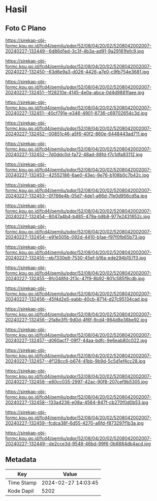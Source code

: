 # Hasil

## Foto C Plano

https://sirekap-obj-formc.kpu.go.id/fcd4/pemilu/pdpr/52/08/04/20/02/5208042002007-20240227-132449--6d86d1ed-3c3f-4b3a-ad91-9a29161fefc9.jpg

https://sirekap-obj-formc.kpu.go.id/fcd4/pemilu/pdpr/52/08/04/20/02/5208042002007-20240227-132450--63d6e9a3-d026-4426-a7e0-c9fb754e3681.jpg

https://sirekap-obj-formc.kpu.go.id/fcd4/pemilu/pdpr/52/08/04/20/02/5208042002007-20240227-132451--1f28210e-4145-4e0a-abca-0d4d9881faee.jpg

https://sirekap-obj-formc.kpu.go.id/fcd4/pemilu/pdpr/52/08/04/20/02/5208042002007-20240227-132451--40cf791e-e346-4901-8736-c69702654c3d.jpg

https://sirekap-obj-formc.kpu.go.id/fcd4/pemilu/pdpr/52/08/04/20/02/5208042002007-20240227-132452--00851c46-a5f6-40f2-860e-6448443ad711.jpg

https://sirekap-obj-formc.kpu.go.id/fcd4/pemilu/pdpr/52/08/04/20/02/5208042002007-20240227-132452--7d0ddc0d-fa72-48ad-88fd-f7c1dfa83112.jpg

https://sirekap-obj-formc.kpu.go.id/fcd4/pemilu/pdpr/52/08/04/20/02/5208042002007-20240227-132453--42552186-6ae0-43ec-9e76-b108b0c7b42c.jpg

https://sirekap-obj-formc.kpu.go.id/fcd4/pemilu/pdpr/52/08/04/20/02/5208042002007-20240227-132453--0f766e4b-05d7-4de1-a66d-7fe0d956cd5a.jpg

https://sirekap-obj-formc.kpu.go.id/fcd4/pemilu/pdpr/52/08/04/20/02/5208042002007-20240227-132454--8047a4b4-b485-479a-b8b8-977e2431652c.jpg

https://sirekap-obj-formc.kpu.go.id/fcd4/pemilu/pdpr/52/08/04/20/02/5208042002007-20240227-132454--e91e505b-092d-4410-b1ae-f97f0fb65b73.jpg

https://sirekap-obj-formc.kpu.go.id/fcd4/pemilu/pdpr/52/08/04/20/02/5208042002007-20240227-132455--eb7330e8-7530-45ef-b16a-ede294b157f3.jpg

https://sirekap-obj-formc.kpu.go.id/fcd4/pemilu/pdpr/52/08/04/20/02/5208042002007-20240227-132455--6fc048fd-2f3c-47f9-8b92-801c585f9cdb.jpg

https://sirekap-obj-formc.kpu.go.id/fcd4/pemilu/pdpr/52/08/04/20/02/5208042002007-20240227-132456--45f4d2e5-eabb-40cb-8714-d27c95134cad.jpg

https://sirekap-obj-formc.kpu.go.id/fcd4/pemilu/pdpr/52/08/04/20/02/5208042002007-20240227-132456--2fa8e3f5-9d0d-4f6f-9cd4-984d8e36be92.jpg

https://sirekap-obj-formc.kpu.go.id/fcd4/pemilu/pdpr/52/08/04/20/02/5208042002007-20240227-132457--d060acf7-09f7-44aa-bdfc-9e6eab80c022.jpg

https://sirekap-obj-formc.kpu.go.id/fcd4/pemilu/pdpr/52/08/04/20/02/5208042002007-20240227-132457--4f128cc6-b674-41bb-9b9d-5c5d1ef4cc28.jpg

https://sirekap-obj-formc.kpu.go.id/fcd4/pemilu/pdpr/52/08/04/20/02/5208042002007-20240227-132458--e80cc035-2997-42ac-90f8-207cef9b5305.jpg

https://sirekap-obj-formc.kpu.go.id/fcd4/pemilu/pdpr/52/08/04/20/02/5208042002007-20240227-132458--133a4236-e08a-4564-847f-cb270f0d0b53.jpg

https://sirekap-obj-formc.kpu.go.id/fcd4/pemilu/pdpr/52/08/04/20/02/5208042002007-20240227-132459--fcdca38f-6d55-4270-a6fd-f873297f1b3a.jpg

https://sirekap-obj-formc.kpu.go.id/fcd4/pemilu/pdpr/52/08/04/20/02/5208042002007-20240227-132449--de2cce3d-9548-46bd-99f6-0b6884db4acd.jpg


## Metadata

| Key        | Value               |
| ---------- | ------------------- |
| Time Stamp | 2024-02-27 14:03:45 |
| Kode Dapil | 5202                |



